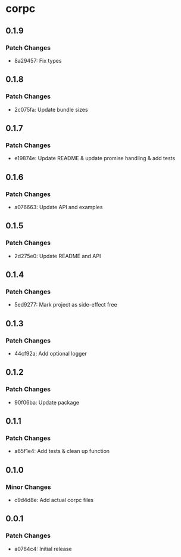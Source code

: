 # corpc

## 0.1.9

### Patch Changes

- 8a29457: Fix types

## 0.1.8

### Patch Changes

- 2c075fa: Update bundle sizes

## 0.1.7

### Patch Changes

- e19874e: Update README & update promise handling & add tests

## 0.1.6

### Patch Changes

- a076663: Update API and examples

## 0.1.5

### Patch Changes

- 2d275e0: Update README and API

## 0.1.4

### Patch Changes

- 5ed9277: Mark project as side-effect free

## 0.1.3

### Patch Changes

- 44cf92a: Add optional logger

## 0.1.2

### Patch Changes

- 90f06ba: Update package

## 0.1.1

### Patch Changes

- a65f1e4: Add tests & clean up function

## 0.1.0

### Minor Changes

- c9d4d8e: Add actual corpc files

## 0.0.1

### Patch Changes

- a0784c4: Initial release
